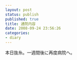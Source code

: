 ```yaml
---
layout: post
status: publish
published: true
title: 通院内容
date: 2008-09-24 23:56:26
categories:
- diary
---
```

本日抜糸。一週間後に再度病院へ。

